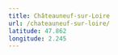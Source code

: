 ```yaml
---
title: Châteauneuf-sur-Loire
url: /chateauneuf-sur-loire/
latitude: 47.862
longitude: 2.245
---
```

